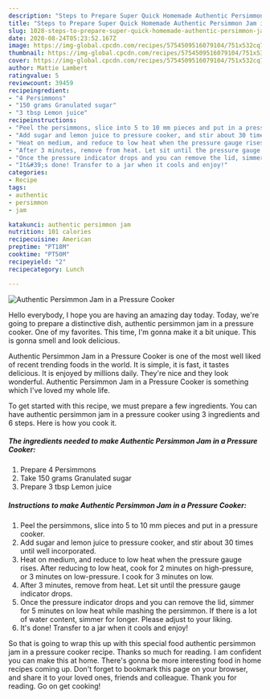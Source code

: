 ```yaml
---
description: "Steps to Prepare Super Quick Homemade Authentic Persimmon Jam in a Pressure Cooker"
title: "Steps to Prepare Super Quick Homemade Authentic Persimmon Jam in a Pressure Cooker"
slug: 1028-steps-to-prepare-super-quick-homemade-authentic-persimmon-jam-in-a-pressure-cooker
date: 2020-08-24T05:23:52.167Z
image: https://img-global.cpcdn.com/recipes/5754509516079104/751x532cq70/authentic-persimmon-jam-in-a-pressure-cooker-recipe-main-photo.jpg
thumbnail: https://img-global.cpcdn.com/recipes/5754509516079104/751x532cq70/authentic-persimmon-jam-in-a-pressure-cooker-recipe-main-photo.jpg
cover: https://img-global.cpcdn.com/recipes/5754509516079104/751x532cq70/authentic-persimmon-jam-in-a-pressure-cooker-recipe-main-photo.jpg
author: Mattie Lambert
ratingvalue: 5
reviewcount: 39459
recipeingredient:
- "4 Persimmons"
- "150 grams Granulated sugar"
- "3 tbsp Lemon juice"
recipeinstructions:
- "Peel the persimmons, slice into 5 to 10 mm pieces and put in a pressure cooker."
- "Add sugar and lemon juice to pressure cooker, and stir about 30 times until well incorporated."
- "Heat on medium, and reduce to low heat when the pressure gauge rises. After reducing to low heat, cook for 2 minutes on high-pressure, or 3 minutes on low-pressure. I cook for 3 minutes on low."
- "After 3 minutes, remove from heat. Let sit until the pressure gauge indicator drops."
- "Once the pressure indicator drops and you can remove the lid, simmer for 5 minutes on low heat while mashing the persimmon. If there is a lot of water content, simmer for longer. Please adjust to your liking."
- "It&#39;s done! Transfer to a jar when it cools and enjoy!"
categories:
- Recipe
tags:
- authentic
- persimmon
- jam

katakunci: authentic persimmon jam 
nutrition: 101 calories
recipecuisine: American
preptime: "PT18M"
cooktime: "PT50M"
recipeyield: "2"
recipecategory: Lunch

---
```



![Authentic Persimmon Jam in a Pressure Cooker](https://img-global.cpcdn.com/recipes/5754509516079104/751x532cq70/authentic-persimmon-jam-in-a-pressure-cooker-recipe-main-photo.jpg)

Hello everybody, I hope you are having an amazing day today. Today, we're going to prepare a distinctive dish, authentic persimmon jam in a pressure cooker. One of my favorites. This time, I'm gonna make it a bit unique. This is gonna smell and look delicious.



Authentic Persimmon Jam in a Pressure Cooker is one of the most well liked of recent trending foods in the world. It is simple, it is fast, it tastes delicious. It is enjoyed by millions daily. They're nice and they look wonderful. Authentic Persimmon Jam in a Pressure Cooker is something which I've loved my whole life.


To get started with this recipe, we must prepare a few ingredients. You can have authentic persimmon jam in a pressure cooker using 3 ingredients and 6 steps. Here is how you cook it.

<!--inarticleads1-->

##### The ingredients needed to make Authentic Persimmon Jam in a Pressure Cooker:

1. Prepare 4 Persimmons
1. Take 150 grams Granulated sugar
1. Prepare 3 tbsp Lemon juice




<!--inarticleads2-->

##### Instructions to make Authentic Persimmon Jam in a Pressure Cooker:

1. Peel the persimmons, slice into 5 to 10 mm pieces and put in a pressure cooker.
1. Add sugar and lemon juice to pressure cooker, and stir about 30 times until well incorporated.
1. Heat on medium, and reduce to low heat when the pressure gauge rises. After reducing to low heat, cook for 2 minutes on high-pressure, or 3 minutes on low-pressure. I cook for 3 minutes on low.
1. After 3 minutes, remove from heat. Let sit until the pressure gauge indicator drops.
1. Once the pressure indicator drops and you can remove the lid, simmer for 5 minutes on low heat while mashing the persimmon. If there is a lot of water content, simmer for longer. Please adjust to your liking.
1. It&#39;s done! Transfer to a jar when it cools and enjoy!




So that is going to wrap this up with this special food authentic persimmon jam in a pressure cooker recipe. Thanks so much for reading. I am confident you can make this at home. There's gonna be more interesting food in home recipes coming up. Don't forget to bookmark this page on your browser, and share it to your loved ones, friends and colleague. Thank you for reading. Go on get cooking!
